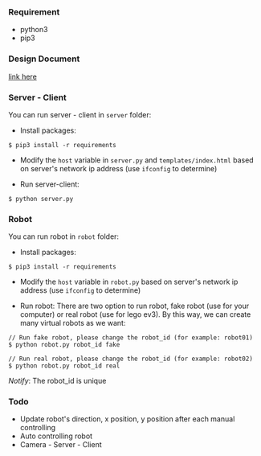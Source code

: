 ### Requirement

* python3
* pip3

### Design Document
[link here](https://drive.google.com/drive/folders/1wc1ggQuIj61BuqFYHF8bx3vWkFf4LDhJ)

### Server - Client

You can run server - client in ```server``` folder:

* Install packages:

```
$ pip3 install -r requirements
```

* Modify the ```host``` variable in ```server.py``` and ```templates/index.html``` based on server's network ip address (use ```ifconfig``` to determine)

* Run server-client:

```
$ python server.py
```


### Robot

You can run robot in ```robot``` folder:

* Install packages:

```
$ pip3 install -r requirements
```

* Modify the ```host``` variable in ```robot.py```  based on server's network ip address (use ```ifconfig``` to determine)

* Run robot: There are two option to run robot, fake robot (use for your computer) or real robot (use for lego ev3). By this way, we can create many virtual robots as we want:
```
// Run fake robot, please change the robot_id (for example: robot01)
$ python robot.py robot_id fake

// Run real robot, please change the robot_id (for example: robot02)
$ python robot.py robot_id real
```

*Notify*: The robot_id is unique

### Todo

* Update robot's direction, x position, y position after each manual controlling
* Auto controlling robot
* Camera - Server - Client